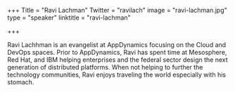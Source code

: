 +++
Title = "Ravi Lachman"
Twitter = "ravilach"
image = "ravi-lachman.jpg"
type = "speaker"
linktitle = "ravi-lachman"

+++

Ravi Lachhman is an evangelist at AppDynamics focusing on the Cloud and DevOps spaces. Prior to AppDynamics, Ravi has spent time at Mesosphere, Red Hat, and IBM helping enterprises and the federal sector design the next generation of distributed platforms. When not helping to further the technology communities, Ravi enjoys traveling the world especially with his stomach.
